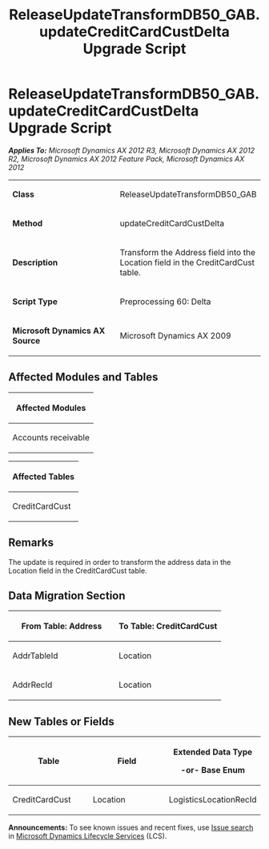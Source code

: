 ﻿---
title: ReleaseUpdateTransformDB50_GAB.updateCreditCardCustDelta Upgrade Script
TOCTitle: ReleaseUpdateTransformDB50_GAB.updateCreditCardCustDelta Upgrade Script
ms:assetid: 81a9cc0a-c215-a751-ac74-3f1baa1cd671
ms:mtpsurl: https://msdn.microsoft.com/en-us/library/JJ685930(v=AX.60)
ms:contentKeyID: 49709383
ms.date: 05/18/2015
mtps_version: v=AX.60
---

# ReleaseUpdateTransformDB50\_GAB.updateCreditCardCustDelta Upgrade Script 


_**Applies To:** Microsoft Dynamics AX 2012 R3, Microsoft Dynamics AX 2012 R2, Microsoft Dynamics AX 2012 Feature Pack, Microsoft Dynamics AX 2012_

<table>
<colgroup>
<col style="width: 50%" />
<col style="width: 50%" />
</colgroup>
<tbody>
<tr class="odd">
<td><p><strong>Class</strong></p></td>
<td><p>ReleaseUpdateTransformDB50_GAB</p></td>
</tr>
<tr class="even">
<td><p><strong>Method</strong></p></td>
<td><p>updateCreditCardCustDelta</p></td>
</tr>
<tr class="odd">
<td><p></p>
<p><strong>Description</strong></p></td>
<td><p>Transform the Address field into the Location field in the CreditCardCust table.</p></td>
</tr>
<tr class="even">
<td><p><strong>Script Type</strong></p></td>
<td><p>Preprocessing 60: Delta</p></td>
</tr>
<tr class="odd">
<td><p><strong>Microsoft Dynamics AX Source</strong></p></td>
<td><p>Microsoft Dynamics AX 2009</p></td>
</tr>
</tbody>
</table>


## Affected Modules and Tables

<table>
<colgroup>
<col style="width: 100%" />
</colgroup>
<thead>
<tr class="header">
<th><p>Affected Modules</p></th>
</tr>
</thead>
<tbody>
<tr class="odd">
<td><p>Accounts receivable</p></td>
</tr>
</tbody>
</table>


<table>
<colgroup>
<col style="width: 100%" />
</colgroup>
<thead>
<tr class="header">
<th><p>Affected Tables</p></th>
</tr>
</thead>
<tbody>
<tr class="odd">
<td><p>CreditCardCust</p></td>
</tr>
</tbody>
</table>


## Remarks

The update is required in order to transform the address data in the Location field in the CreditCardCust table.

## Data Migration Section

<table>
<colgroup>
<col style="width: 50%" />
<col style="width: 50%" />
</colgroup>
<thead>
<tr class="header">
<th><p>From Table: Address</p></th>
<th><p>To Table: CreditCardCust</p></th>
</tr>
</thead>
<tbody>
<tr class="odd">
<td><p>AddrTableId</p></td>
<td><p>Location</p></td>
</tr>
<tr class="even">
<td><p>AddrRecId</p></td>
<td><p>Location</p></td>
</tr>
</tbody>
</table>


## New Tables or Fields

<table>
<colgroup>
<col style="width: 33%" />
<col style="width: 33%" />
<col style="width: 33%" />
</colgroup>
<thead>
<tr class="header">
<th><p>Table</p></th>
<th><p>Field</p></th>
<th><p>Extended Data Type</p>
<p>-or- Base Enum</p></th>
</tr>
</thead>
<tbody>
<tr class="odd">
<td><p>CreditCardCust</p></td>
<td><p>Location</p></td>
<td><p>LogisticsLocationRecId</p></td>
</tr>
</tbody>
</table>

  
**Announcements:** To see known issues and recent fixes, use [Issue search](http://go.microsoft.com/fwlink/?linkid=389258) in [Microsoft Dynamics Lifecycle Services](http://go.microsoft.com/fwlink/?linkid=306505) (LCS).

